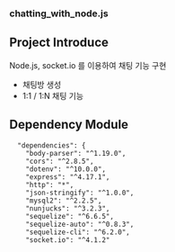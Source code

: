 ### chatting_with_node.js


## Project Introduce
Node.js, socket.io 를 이용하여 채팅 기능 구현 
* 채팅방 생성
* 1:1 / 1:N 채팅 기능



## Dependency Module
```
  "dependencies": {
    "body-parser": "^1.19.0",
    "cors": "^2.8.5",
    "dotenv": "^10.0.0",
    "express": "^4.17.1",
    "http": "*",
    "json-stringify": "^1.0.0",
    "mysql2": "^2.2.5",
    "nunjucks": "^3.2.3",
    "sequelize": "^6.6.5",
    "sequelize-auto": "^0.8.3",
    "sequelize-cli": "^6.2.0",
    "socket.io": "^4.1.2"
```
